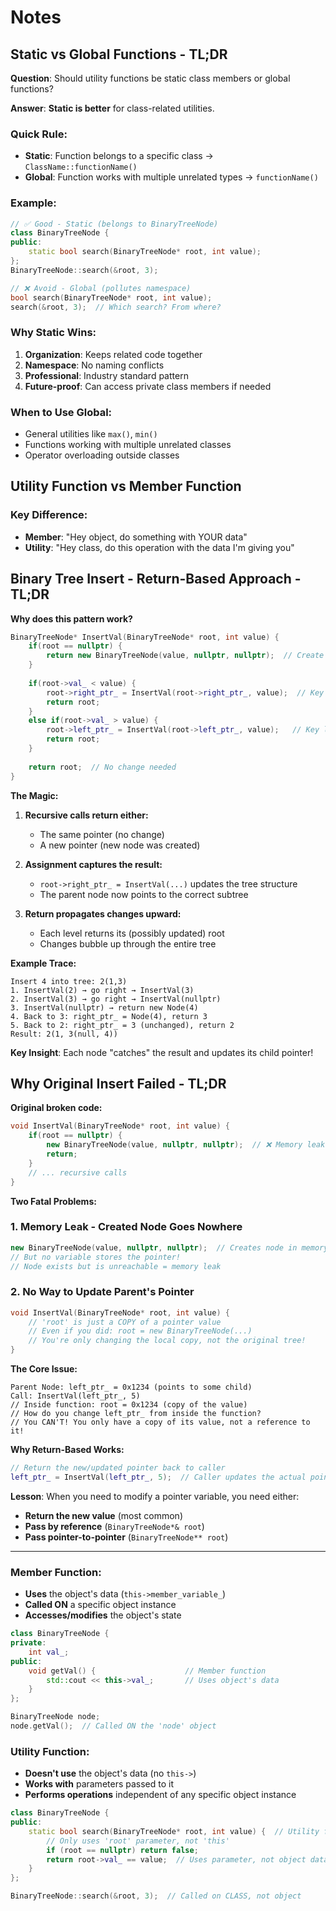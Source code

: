 # Notes

## Static vs Global Functions - TL;DR

**Question**: Should utility functions be static class members or global functions?

**Answer**: **Static is better** for class-related utilities.

### Quick Rule:
- **Static**: Function belongs to a specific class → `ClassName::functionName()`
- **Global**: Function works with multiple unrelated types → `functionName()`

### Example:
```cpp
// ✅ Good - Static (belongs to BinaryTreeNode)
class BinaryTreeNode {
public:
    static bool search(BinaryTreeNode* root, int value);
};
BinaryTreeNode::search(&root, 3);

// ❌ Avoid - Global (pollutes namespace)
bool search(BinaryTreeNode* root, int value);
search(&root, 3);  // Which search? From where?
```

### Why Static Wins:
1. **Organization**: Keeps related code together
2. **Namespace**: No naming conflicts  
3. **Professional**: Industry standard pattern
4. **Future-proof**: Can access private class members if needed

### When to Use Global:
- General utilities like `max()`, `min()`
- Functions working with multiple unrelated classes
- Operator overloading outside classes

## Utility Function vs Member Function

### **Key Difference**:
- **Member**: "Hey object, do something with YOUR data"
- **Utility**: "Hey class, do this operation with the data I'm giving you"

## Binary Tree Insert - Return-Based Approach - TL;DR

**Why does this pattern work?**

```cpp
BinaryTreeNode* InsertVal(BinaryTreeNode* root, int value) {
    if(root == nullptr) {
        return new BinaryTreeNode(value, nullptr, nullptr);  // Create new node
    }
    
    if(root->val_ < value) {
        root->right_ptr_ = InsertVal(root->right_ptr_, value);  // Key line!
        return root;
    }
    else if(root->val_ > value) {
        root->left_ptr_ = InsertVal(root->left_ptr_, value);   // Key line!
        return root;
    }
    
    return root;  // No change needed
}
```

**The Magic:**
1. **Recursive calls return either:**
   - The same pointer (no change)
   - A new pointer (new node was created)

2. **Assignment captures the result:**
   - `root->right_ptr_ = InsertVal(...)` updates the tree structure
   - The parent node now points to the correct subtree

3. **Return propagates changes upward:**
   - Each level returns its (possibly updated) root
   - Changes bubble up through the entire tree

**Example Trace:**
```
Insert 4 into tree: 2(1,3)
1. InsertVal(2) → go right → InsertVal(3) 
2. InsertVal(3) → go right → InsertVal(nullptr)
3. InsertVal(nullptr) → return new Node(4)
4. Back to 3: right_ptr_ = Node(4), return 3
5. Back to 2: right_ptr_ = 3 (unchanged), return 2
Result: 2(1, 3(null, 4))
```

**Key Insight**: Each node "catches" the result and updates its child pointer!

## Why Original Insert Failed - TL;DR

**Original broken code:**
```cpp
void InsertVal(BinaryTreeNode* root, int value) {
    if(root == nullptr) {
        new BinaryTreeNode(value, nullptr, nullptr);  // ❌ Memory leak!
        return;
    }
    // ... recursive calls
}
```

**Two Fatal Problems:**

### **1. Memory Leak - Created Node Goes Nowhere**
```cpp
new BinaryTreeNode(value, nullptr, nullptr);  // Creates node in memory
// But no variable stores the pointer!
// Node exists but is unreachable = memory leak
```

### **2. No Way to Update Parent's Pointer**
```cpp
void InsertVal(BinaryTreeNode* root, int value) {
    // 'root' is just a COPY of a pointer value
    // Even if you did: root = new BinaryTreeNode(...)
    // You're only changing the local copy, not the original tree!
}
```

**The Core Issue:**
```
Parent Node: left_ptr_ = 0x1234 (points to some child)
Call: InsertVal(left_ptr_, 5)
// Inside function: root = 0x1234 (copy of the value)
// How do you change left_ptr_ from inside the function?
// You CAN'T! You only have a copy of its value, not a reference to it!
```

**Why Return-Based Works:**
```cpp
// Return the new/updated pointer back to caller
left_ptr_ = InsertVal(left_ptr_, 5);  // Caller updates the actual pointer!
```

**Lesson**: When you need to modify a pointer variable, you need either:
- **Return the new value** (most common)
- **Pass by reference** (`BinaryTreeNode*& root`)
- **Pass pointer-to-pointer** (`BinaryTreeNode** root`)

---

### **Member Function**:
- **Uses** the object's data (`this->member_variable_`)
- **Called ON** a specific object instance
- **Accesses/modifies** the object's state

```cpp
class BinaryTreeNode {
private:
    int val_;
public:
    void getVal() {                    // Member function
        std::cout << this->val_;       // Uses object's data
    }
};

BinaryTreeNode node;
node.getVal();  // Called ON the 'node' object
```

### **Utility Function**:
- **Doesn't use** the object's data (no `this->`)
- **Works with** parameters passed to it
- **Performs operations** independent of any specific object instance

```cpp
class BinaryTreeNode {
public:
    static bool search(BinaryTreeNode* root, int value) {  // Utility function
        // Only uses 'root' parameter, not 'this'
        if (root == nullptr) return false;
        return root->val_ == value;  // Uses parameter, not object data
    }
};

BinaryTreeNode::search(&root, 3);  // Called on CLASS, not object
```